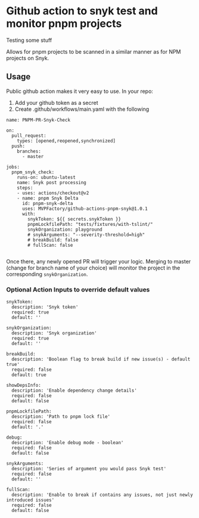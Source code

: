 # Github action to snyk test and monitor pnpm projects


Testing some stuff


<!-- Add Circle + Snyk badges here -->

Allows for pnpm projects to be scanned in a similar manner as for NPM projects on Snyk.


## Usage

Public github action makes it very easy to use. 
In your repo:
1. Add your github token as a secret
2. Create .github/workflows/main.yaml with the following

```
name: PNPM-PR-Snyk-Check

on: 
  pull_request:
    types: [opened,reopened,synchronized]
  push:
    branches:
      - master
  
jobs:
  pnpm_snyk_check:
    runs-on: ubuntu-latest
    name: Snyk post processing
    steps:
    - uses: actions/checkout@v2
    - name: pnpm Snyk Delta
      id: pnpm-snyk-delta
      uses: MVPFactory/github-actions-pnpm-snyk@1.0.1
      with:
        snykToken: ${{ secrets.snykToken }}
        pnpmLockfilePath: "tests/fixtures/with-tslint/"
        snykOrganization: playground
        # snykArguments: "--severity-threshold=high"
        # breakBuild: false
        # fullScan: false


```
        

Once there, any newly opened PR will trigger your logic.
Merging to master (change for branch name of your choice) will monitor the project in the corresponding `snykOrganization`.

### Optional Action Inputs to override default values
```
snykToken:
  description: 'Snyk token'
  required: true
  default: ''

snykOrganization:
  description: 'Snyk organization'
  required: true
  default: ''

breakBuild:
  description: 'Boolean flag to break build if new issue(s) - default true'
  required: false
  default: true

showDepsInfo:
  description: 'Enable dependency change details'
  required: false
  default: false

pnpmLockfilePath:
  description: 'Path to pnpm lock file'
  required: false
  default: '.'

debug:
  description: 'Enable debug mode - boolean'
  required: false
  default: false

snykArguments:
  description: 'Series of argument you would pass Snyk test'
  required: false
  default: ''
  
fullScan:
  description: 'Enable to break if contains any issues, not just newly introduced issues'
  required: false
  default: false
  ```